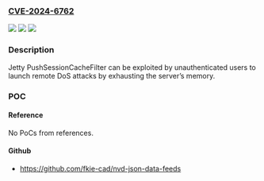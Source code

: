### [CVE-2024-6762](https://cve.mitre.org/cgi-bin/cvename.cgi?name=CVE-2024-6762)
![](https://img.shields.io/static/v1?label=Product&message=Jetty&color=blue)
![](https://img.shields.io/static/v1?label=Version&message=10.0.0%3C%3D%2010.0.17%20&color=brighgreen)
![](https://img.shields.io/static/v1?label=Vulnerability&message=CWE-400%20Uncontrolled%20Resource%20Consumption&color=brighgreen)

### Description

Jetty PushSessionCacheFilter can be exploited by unauthenticated users to launch remote DoS attacks by exhausting the server’s memory.

### POC

#### Reference
No PoCs from references.

#### Github
- https://github.com/fkie-cad/nvd-json-data-feeds

